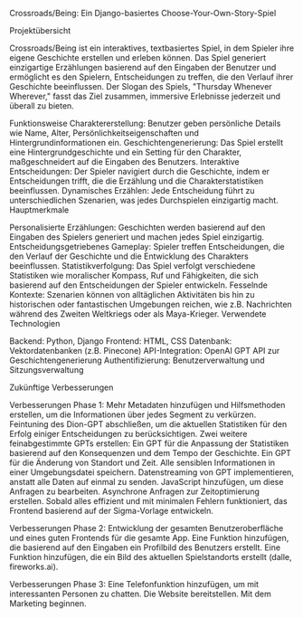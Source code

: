 Crossroads/Being: Ein Django-basiertes Choose-Your-Own-Story-Spiel

Projektübersicht

Crossroads/Being ist ein interaktives, textbasiertes Spiel, in dem Spieler ihre eigene Geschichte erstellen und erleben können. Das Spiel generiert einzigartige Erzählungen basierend auf den Eingaben der Benutzer und ermöglicht es den Spielern, Entscheidungen zu treffen, die den Verlauf ihrer Geschichte beeinflussen. Der Slogan des Spiels, "Thursday Whenever Wherever," fasst das Ziel zusammen, immersive Erlebnisse jederzeit und überall zu bieten.

Funktionsweise
Charaktererstellung: Benutzer geben persönliche Details wie Name, Alter, Persönlichkeitseigenschaften und Hintergrundinformationen ein.
Geschichtengenerierung: Das Spiel erstellt eine Hintergrundgeschichte und ein Setting für den Charakter, maßgeschneidert auf die Eingaben des Benutzers.
Interaktive Entscheidungen: Der Spieler navigiert durch die Geschichte, indem er Entscheidungen trifft, die die Erzählung und die Charakterstatistiken beeinflussen.
Dynamisches Erzählen: Jede Entscheidung führt zu unterschiedlichen Szenarien, was jedes Durchspielen einzigartig macht.
Hauptmerkmale

Personalisierte Erzählungen: Geschichten werden basierend auf den Eingaben des Spielers generiert und machen jedes Spiel einzigartig.
Entscheidungsgetriebenes Gameplay: Spieler treffen Entscheidungen, die den Verlauf der Geschichte und die Entwicklung des Charakters beeinflussen.
Statistikverfolgung: Das Spiel verfolgt verschiedene Statistiken wie moralischer Kompass, Ruf und Fähigkeiten, die sich basierend auf den Entscheidungen der Spieler entwickeln.
Fesselnde Kontexte: Szenarien können von alltäglichen Aktivitäten bis hin zu historischen oder fantastischen Umgebungen reichen, wie z.B. Nachrichten während des Zweiten Weltkriegs oder als Maya-Krieger.
Verwendete Technologien

Backend: Python, Django
Frontend: HTML, CSS
Datenbank: Vektordatenbanken (z.B. Pinecone)
API-Integration: OpenAI GPT API zur Geschichtengenerierung
Authentifizierung: Benutzerverwaltung und Sitzungsverwaltung


Zukünftige Verbesserungen

Verbesserungen Phase 1:
Mehr Metadaten hinzufügen und Hilfsmethoden erstellen, um die Informationen über jedes Segment zu verkürzen.
Feintuning des Dion-GPT abschließen, um die aktuellen Statistiken für den Erfolg einiger Entscheidungen zu berücksichtigen.
Zwei weitere feinabgestimmte GPTs erstellen:
Ein GPT für die Anpassung der Statistiken basierend auf den Konsequenzen und dem Tempo der Geschichte.
Ein GPT für die Änderung von Standort und Zeit.
Alle sensiblen Informationen in einer Umgebungsdatei speichern.
Datenstreaming von GPT implementieren, anstatt alle Daten auf einmal zu senden.
JavaScript hinzufügen, um diese Anfragen zu bearbeiten.
Asynchrone Anfragen zur Zeitoptimierung erstellen.
Sobald alles effizient und mit minimalen Fehlern funktioniert, das Frontend basierend auf der Sigma-Vorlage entwickeln.

Verbesserungen Phase 2:
Entwicklung der gesamten Benutzeroberfläche und eines guten Frontends für die gesamte App.
Eine Funktion hinzufügen, die basierend auf den Eingaben ein Profilbild des Benutzers erstellt.
Eine Funktion hinzufügen, die ein Bild des aktuellen Spielstandorts erstellt (dalle, fireworks.ai).

Verbesserungen Phase 3:
Eine Telefonfunktion hinzufügen, um mit interessanten Personen zu chatten.
Die Website bereitstellen.
Mit dem Marketing beginnen.
